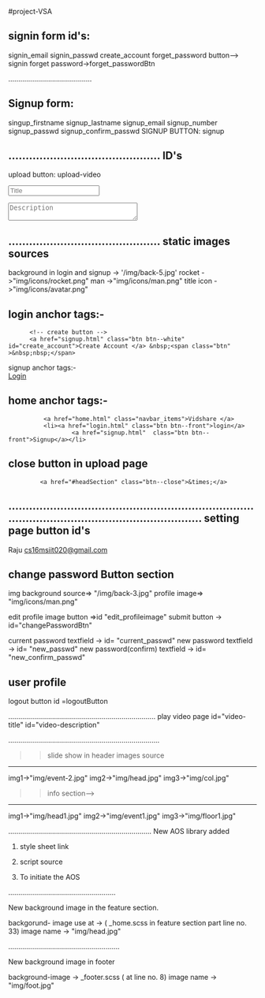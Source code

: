 #project-VSA

signin form id's:
------------------
 signin_email
 signin_passwd
 create_account
 forget_password
 button--> signin
 forget password->forget_passwordBtn

..........................................

 Signup form:
------------------
 singup_firstname
 signup_lastname
 signup_email
 signup_number
 signup_passwd
 signup_confirm_passwd
 SIGNUP BUTTON: signup

............................................
 ID's
------------------
 upload button: upload-video
  <!-- for title -->
<input type="text" class="form__input--upload form__input--upload--1" id="upload-title"
                    placeholder="Title">
                <!-- for description -->
<textarea rows="2" cols="30" class="form__input--upload form__input--upload--1" id="upload-description"
                    placeholder="Description"></textarea>
............................................
 static images sources
------------------
background in login and signup -> '/img/back-5.jpg'
rocket ->"img/icons/rocket.png"
man ->"img/icons/man.png"
title icon ->"img/icons/avatar.png"

login anchor tags:-
------------------
          <!-- create button -->
          <a href="signup.html" class="btn btn--white" id="create_account">Create Account </a> &nbsp;<span class="btn" >&nbsp;nbsp;</span>


signup anchor tags:-      
<a href="login.html" class="btn btn--white"  id="signin">Login</a>
<!-- for now the signup is created using float next update will be done by using grid property -->

home anchor tags:-
------------------
              <a href="home.html" class="navbar_items">Vidshare </a> 
              <li><a href="login.html" class="btn btn--front">login</a>
                      <a href="signup.html"  class="btn btn--front">Signup</a></li>

close button in upload page
-------------------              
             <a href="#headSection" class="btn--close">&times;</a>

...............................................................................................................................
setting page button id's
----------------------
<span class="accountHolderName">Raju</span>
<span class="accountHolderId">cs16msiit020@gmail.com</span>

change password Button section
---------------------------------
img background source=> "/img/back-3.jpg"
profile image=>  "img/icons/man.png"
   
edit profile image button =>id "edit_profileimage"
submit button -> id="changePasswordBtn"

current password  textfield ->     id=  "current_passwd"
new password  textfield ->    id=   "new_passwd"
new password(confirm)  textfield ->    id=  "new_confirm_passwd"



user profile
------------------
logout button id =logoutButton

..........................................................................
 play video page
  id="video-title"
  id="video-description"


............................................................................
>>slide show in header images source
------------------
img1->"img/event-2.jpg"
img2->"img/head.jpg"
img3->"img/col.jpg"

>>info section-->
------------------
img1->"img/head1.jpg" 
img2->"img/event1.jpg"
img3->"img/floor1.jpg"


........................................................................
New AOS library added

1) style sheet link
 <link href="https://unpkg.com/aos@2.3.1/dist/aos.css" rel="stylesheet">
 
 
2) script source 
  <script src="https://unpkg.com/aos@2.3.1/dist/aos.js"></script>
  
3) To initiate the AOS
 <script>
    AOS.init();
</script>

......................................................
 
 New background image in the feature section.
 
 backgorund- image use at  ->  ( _home.scss in feature section part line no. 33)
 image name ->  "img/head.jpg"
 
 ........................................................

 New background image in footer

 background-image -> _footer.scss ( at line no. 8)
 image name -> "img/foot.jpg"
 


